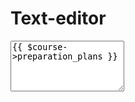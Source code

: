 # Text-editor


<link rel="stylesheet" href="https://cdn.jsdelivr.net/npm/jodit@3.24.3/build/jodit.min.css">

<textarea class="form-control editor" name="preparation_plans" rows="5" placeholder="Enter Details" required>{{ $course->preparation_plans }}</textarea>
<script src="https://cdn.jsdelivr.net/npm/jodit@3.24.3/build/jodit.min.js"></script>

<script>
    $(document).ready(function() {
        $('.editor').each(function() {
            new Jodit(this, {
                height: 300, // Adjust the editor height
                toolbarSticky: false, // Toolbar will not stick on scroll
                defaultMode: "1", // Start in WYSIWYG mode
                uploader: {
                    insertImageAsBase64URI: true // Allows direct image uploads
                }
            });
        });
    });
</script>
